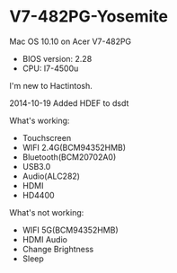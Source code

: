 V7-482PG-Yosemite
=================

Mac OS 10.10 on Acer V7-482PG
+ BIOS version: 2.28
+ CPU: I7-4500u

I'm new to Hactintosh.


2014-10-19  Added HDEF to dsdt
            

What's working:
 +   Touchscreen
 +   WIFI 2.4G(BCM94352HMB)
 +   Bluetooth(BCM20702A0)
 +   USB3.0
 +   Audio(ALC282)
 +   HDMI
 +   HD4400
    
    
    
    
What's not working:
+    WIFI 5G(BCM94352HMB)
+    HDMI Audio
+    Change Brightness
+    Sleep




  
    
    
